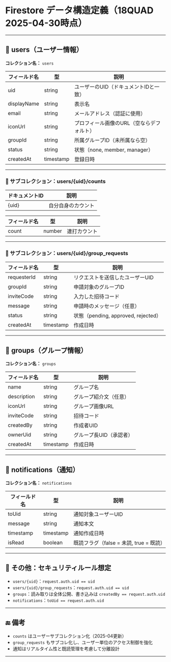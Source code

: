 # Firestore データ構造定義（18QUAD 2025-04-30時点）

---

## 🔹 users（ユーザー情報）

**コレクション名：** `users`

| フィールド名   | 型       | 説明                                      |
|----------------|----------|-------------------------------------------|
| uid            | string   | ユーザーのUID（ドキュメントIDと一致）      |
| displayName    | string   | 表示名                                    |
| email          | string   | メールアドレス（認証に使用）              |
| iconUrl        | string   | プロフィール画像のURL（空ならデフォルト）  |
| groupId        | string   | 所属グループID（未所属なら空）             |
| status         | string   | 状態（none, member, manager）             |
| createdAt      | timestamp| 登録日時                                  |

---

### 🔸 サブコレクション：users/{uid}/counts

| ドキュメントID | 説明       |
|----------------|------------|
| {uid}          | 自分自身のカウント |

| フィールド名 | 型     | 説明         |
|--------------|--------|--------------|
| count        | number | 連打カウント |

---

### 🔸 サブコレクション：users/{uid}/group_requests

| フィールド名   | 型       | 説明                                   |
|----------------|----------|----------------------------------------|
| requesterId    | string   | リクエストを送信したユーザーUID         |
| groupId        | string   | 申請対象のグループID                   |
| inviteCode     | string   | 入力した招待コード                     |
| message        | string   | 申請時のメッセージ（任意）             |
| status         | string   | 状態（pending, approved, rejected）    |
| createdAt      | timestamp| 作成日時                               |

---

## 🔹 groups（グループ情報）

**コレクション名：** `groups`

| フィールド名   | 型       | 説明                                  |
|----------------|----------|---------------------------------------|
| name           | string   | グループ名                            |
| description    | string   | グループ紹介文（任意）                |
| iconUrl        | string   | グループ画像URL                       |
| inviteCode     | string   | 招待コード                            |
| createdBy      | string   | 作成者UID                             |
| ownerUid       | string   | グループ長UID（承認者）               |
| createdAt      | timestamp| 作成日時                              |

---

## 🔹 notifications（通知）

**コレクション名：** `notifications`

| フィールド名 | 型       | 説明                                     |
|--------------|----------|------------------------------------------|
| toUid        | string   | 通知対象ユーザーUID                      |
| message      | string   | 通知本文                                 |
| timestamp    | timestamp| 通知作成日時                             |
| isRead       | boolean  | 既読フラグ（false = 未読, true = 既読）   |

---

## 🔹 その他：セキュリティルール想定

- `users/{uid}`：`request.auth.uid == uid`
- `users/{uid}/group_requests`：`request.auth.uid == uid`
- `groups`：読み取りは全体公開、書き込みは `createdBy == request.auth.uid`
- `notifications`：`toUid == request.auth.uid`

---

## 🔚 備考

- `counts` はユーザーサブコレクション化（2025-04更新）
- `group_requests` もサブコレ化し、ユーザー単位のアクセス制御を強化
- 通知はリアルタイム性と既読管理を考慮して分離設計

---
